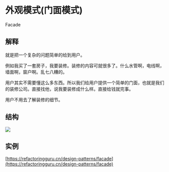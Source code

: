 # 外观模式(门面模式)

Facade

## 解释

就是把一个复杂的问题简单的给到用户。

例如我买了一套房子，我要装修。装修的内容可就很多了。什么水管啊，电线啊，墙面啊，窗户啊。乱七八糟的。

用户其实不需要懂这么多东西。所以我们给用户提供一个简单的门面，也就是我们的装修公司。直接找他，说我要装修成什么样。直接给钱就完事。

用户不用去了解装修的细节。


## 结构

![](https://refactoringguru.cn/images/patterns/diagrams/facade/structure.png)


## 实例

[https://refactoringguru.cn/design-patterns/facade](https://refactoringguru.cn/design-patterns/facade)




